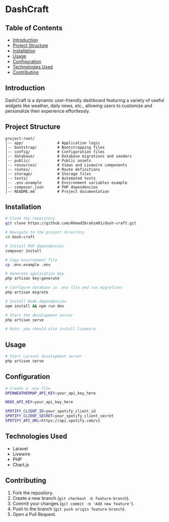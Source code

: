 # DashCraft

## Table of Contents

-   [Introduction](#introduction)
-   [Project Structure](#project-structure)
-   [Installation](#installation)
-   [Usage](#usage)
-   [Configuration](#configuration)
-   [Technologies Used](#technologies-used)
-   [Contributing](#contributing)

## Introduction

DashCraft is a dynamic user-friendly dashboard featuring a variety of useful widgets like weather, daily news, etc., allowing users to customize and personalize their experience effortlessly.

## Project Structure

```
project-root/
│-- app/               # Application logic
│-- bootstrap/         # Bootstrapping files
│-- config/            # Configuration files
│-- database/          # Database migrations and seeders
│-- public/            # Public assets
│-- resources/         # Views and Livewire components
│-- routes/            # Route definitions
│-- storage/           # Storage files
│-- tests/             # Automated tests
│-- .env.example       # Environment variables example
│-- composer.json      # PHP dependencies
│-- README.md          # Project documentation
```

## Installation

```sh
# Clone the repository
git clone https://github.com/AhmadIbrahim01/dash-craft.git

# Navigate to the project directory
cd dash-craft

# Install PHP dependencies
composer install

# Copy environment file
cp .env.example .env

# Generate application key
php artisan key:generate

# Configure database in .env file and run migrations
php artisan migrate

# Install Node dependencies
npm install && npm run dev

# Start the development server
php artisan serve

# Note: you should also install livewire
```

## Usage

```sh
# Start Laravel development server
php artisan serve
```

## Configuration

```sh
# Create a .env file
OPENWEATHERMAP_API_KEY=your_api_key_here

NEWS_API_KEY=your_api_key_here

SPOTIFY_CLIENT_ID=your_spotify_client_id
SPOTIFY_CLIENT_SECRET=your_spotify_client_secret
SPOTIFY_API_URL=https://api.spotify.com/v1
```

## Technologies Used

-   Laravel
-   Livewire
-   PHP
-   Chart.js

## Contributing

1. Fork the repository.
2. Create a new branch (`git checkout -b feature-branch`).
3. Commit your changes (`git commit -m 'Add new feature'`).
4. Push to the branch (`git push origin feature-branch`).
5. Open a Pull Request.
